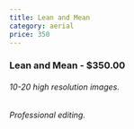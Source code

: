 ```yaml
---
title: Lean and Mean
category: aerial
price: 350
---
```


### Lean and Mean - $350.00
###### 10-20 high resolution images.
###### Professional editing.